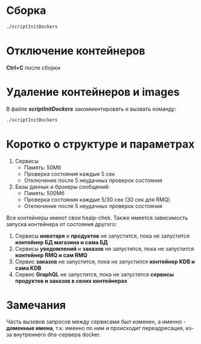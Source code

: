 # Сборка
```bash
./scriptInitDockers
```

# Отключение контейнеров
__Ctrl+C__ после сборки

# Удаление контейнеров и images
В файле __*scriptInitDockers*__ закомментировать и вызвать команду:
```bash
./scriptInitDockers
```

# Коротко о структуре и параметрах
1. Сервисы
    * Память: 50Мб
    * Проверка состояния каждые 5 сек
    * Отключение после 5 неудачных проверок состояния
2. Базы данных и брокеры сообщений:
     * Память: 500Мб
    * Проверка состояния каждые 5/30 сек (30 сек для RMQ)
    * Отключение после 5 неудачных проверок состояния

Все контейнеры имеют свои healp-chek.
Также имеется зависимость запуска контейнера от состояния другого:
1. Сервисы __инветаря__ и __продуктов__ не запустится, пока не запустится __контейнер БД магазина и сама БД__
2. Сервисы __уведомлений__ и __заказов__ не запустится, пока не запустится __контейнер RMQ и сам RMQ__
3. Сервис __заказов__ не запустится, пока не запустился __контейнер KDB и сама KDB__
4. Сервис __GraphQL__ не запустится, пока не запустятся __сервисы продуктов и заказов в своих контейнерах__

# Замечания
Часть вызовов запросов между сервисами был изменен, а именно - __доменные имена__, т.к. именно по ним и происходит переадресация, из-за внутреннего dns-сервера docker.
